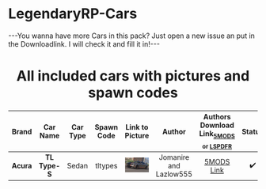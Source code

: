 # LegendaryRP-Cars

---You wanna have more Cars in this pack? Just open a new issue an put in the Downloadlink. I will check it and fill it in!---

<center><h1>All included cars with pictures and spawn codes</h1></center>

| Brand | Car Name | Car Type | Spawn Code | Link to Picture | Author | Authors Download Link<sub>[5MODS](https://gta5-mods.com/) or [LSPDFR](https://www.lcpdfr.com/)</sub> | Status | Extra Notes | Size |
| :-: | :-: | :-: | :-: | :-: | :-: | :-: | :-: | :-: | :-: |
| **Acura** | **TL Type-S** | Sedan | tltypes | ![Picture](./img/16challenger.jpg) | Jomanire and Lazlow555 | [5MODS Link](https://www.gta5-mods.com/vehicles/acura-tl-type-s-jomanire-and-lazlow555) | ✔️ |  | 7,36 MB |
